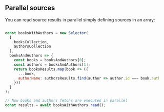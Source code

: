 ## Parallel sources

You can read source results in parallel simply defining sources in an array:

```js

const booksWithAuthors = new Selector(
  [
    booksCollection,
    authorsCollection
  ],
  booksAndAuthors => {
    const books = booksAndAuthors[0];
    const authors = booksAndAuthors[1];
    return booksResults.map(book => ({
      ...book,
      authorName: authorsResults.find(author => author.id === book.author)
    }))
  }
);

// Now books and authors fetchs are executed in parallel
const results = await booksWithAuthors.read();

```
